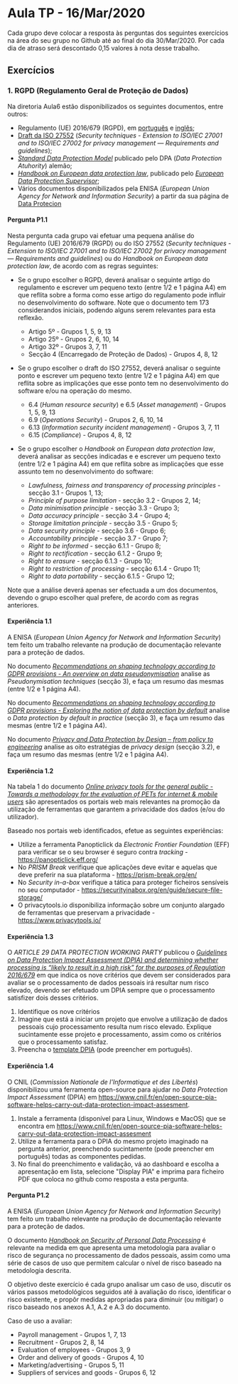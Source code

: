 # Aula TP - 16/Mar/2020


Cada grupo deve colocar a resposta às perguntas dos seguintes exercícios na área do seu grupo no Github até ao final do dia 30/Mar/2020\. Por cada dia de atraso será descontado 0,15 valores à nota desse trabalho.


## Exercícios

### 1\. RGPD (Regulamento Geral de Proteção de Dados)

Na diretoria Aula6 estão disponibilizados os seguintes documentos, entre outros:
+ Regulamento (UE) 2016/679 (RGPD), em [português](Aula6/UE_2016_679.RGPD.PT.pdf) e [inglês](Aula6/UE_2016_679.GDPR.ENG.pdf);
+ [Draft da ISO 27552](Aula6/Draft.PIM_PbD.pdf) (_Security techniques - Extension to ISO/IEC 27001 and to ISO/IEC 27002 for privacy management — Requirements and guidelines_);
+ [_Standard	Data	Protection	Model_](Aula6/Germany.SDM-Methodology_V1.0.pdf) publicado pelo DPA (_Data Protection Atuhority_) alemão;
+ [_Handbook on European data protection law_](Aula6/EDPS-2018-handbook-data-protection_en.pdf), publicado pelo [_European Data Protection Supervisor_](https://edps.europa.eu/);
+ Vários documentos disponibilizados pela ENISA (_European Union Agency for Network and Information Security_) a partir da sua página de [Data Protecion](https://www.enisa.europa.eu/topics/data-protection)


#### Pergunta P1.1

Nesta pergunta cada grupo vai efetuar uma pequena análise do Regulamento (UE) 2016/679 (RGPD) ou do ISO 27552 (_Security techniques - Extension to ISO/IEC 27001 and to ISO/IEC 27002 for privacy management — Requirements and guidelines_) ou do _Handbook on European data protection law_, de acordo com as regras seguintes:
+ Se o grupo escolher o RGPD, deverá analisar o seguinte artigo do regulamento e escrever um pequeno texto (entre 1/2 e 1 página A4) em que reflita sobre a forma como esse artigo do regulamento pode influir no desenvolvimento do software. Note que o documento tem 173 considerandos iniciais, podendo alguns serem relevantes para esta reflexão.
  - Artigo 5º - Grupos 1, 5, 9, 13
  - Artigo 25º - Grupos 2, 6, 10, 14
  - Artigo 32º - Grupos 3, 7, 11
  - Secção 4 (Encarregado de Proteção de Dados) - Grupos 4, 8, 12


+ Se o grupo escolher o draft do ISO 27552, deverá analisar o seguinte ponto e escrever um pequeno texto (entre 1/2 e 1 página A4) em que reflita sobre as implicações que esse ponto tem no desenvolvimento do software e/ou na operação do mesmo.
  - 6.4 (_Human resource security_) e 6.5 (_Asset management_) - Grupos 1, 5, 9, 13
  - 6.9 (_Operations Security_) - Grupos 2, 6, 10, 14
  - 6.13 (_Information security incident management_) -  Grupos 3, 7, 11
  - 6.15 (_Compliance_) - Grupos 4, 8, 12


+ Se o grupo escolher o _Handbook on European data protection law_, deverá analisar as secções indicadas e e escrever um pequeno texto (entre 1/2 e 1 página A4) em que reflita sobre  as implicações que esse assunto tem no desenvolvimento do software:
  + _Lawfulness, fairness and transparency of processing principles_ - secção 3.1 - Grupos 1, 13;
  + _Principle of purpose limitation_ - secção 3.2 - Grupos 2, 14;
  + _Data minimisation principle_ - secção 3.3 - Grupo 3;
  + _Data accuracy principle_ - secção 3.4 - Grupo 4;
  + _Storage limitation principle_ - secção 3.5 - Grupo 5;
  + _Data security principle_ - secção 3.6 - Grupo 6;
  + _Accountability principle_ - secção 3.7 - Grupo 7;
  + _Right to be informed_ - secção 6.1.1 - Grupo 8;
  + _Right to rectification_  - secção 6.1.2 - Grupo 9;
  + _Right to erasure_ - secção 6.1.3 - Grupo 10;
  + _Right to restriction of processing_ - secção 6.1.4 - Grupo 11;
  + _Right to data portability_ - secção 6.1.5 - Grupo 12;


Note que a análise deverá apenas ser efectuada a um dos documentos, devendo o grupo escolher qual prefere, de acordo com as regras anteriores.


#### Experiência 1.1

A ENISA (_European Union Agency for Network and Information Security_) tem feito um trabalho relevante na produção de documentação relevante para a proteção de dados.

No documento [_Recommendations on shaping technology according to GDPR provisions - An overview on data pseudonymisation_](Aula6/ENISA.WP2018-O.2.2.5-Recomendations-on-shaping-technology-according-to-GDPR-provisions-Part1.pdf) analise as _Pseudonymisation techniques_ (secção 3), e faça um resumo das mesmas (entre 1/2 e 1 página A4).


No documento [_Recommendations on shaping technology according to GDPR provisions - Exploring the notion of data protection by default_](Aula6/ENISA.WP2018-O.2.2.5-Recommendations-on-shaping-technology-according-to-GDPR-provisions-Part2.pdf) analise o _Data protection by default in practice_ (secção 3), e faça um resumo das mesmas (entre 1/2 e 1 página A4).


No documento [_Privacy and Data Protection by Design – from policy to engineering_](Aula6/ENISA.Privacy-and-Data-Protection-by-Design.pdf) analise as oito estratégias de _privacy design_ (secção 3.2), e faça um resumo das mesmas (entre 1/2 e 1 página A4).


#### Experiência 1.2

Na tabela 1 do documento [_Online privacy tools for the general public - Towards a methodology for the evaluation of PETs for internet & mobile users_](Aula6/ENISA.Study-on-the-availability-of-trustworthy-online-privacy-tools-for-the-general-public.pdf) são apresentados os portais web mais relevantes na promoção da utilização de ferramentas que garantem a privacidade dos dados (e/ou do utilizador).

Baseado nos portais web identificados, efetue as seguintes experiências:
+ Utilize a ferramenta Panopticlick da _Electronic Frontier Foundation_ (EFF) para verificar se o seu browser é seguro contra _tracking_ - https://panopticlick.eff.org/
+ No _PRISM Break_ verifique que aplicações deve evitar e aquelas que deve preferir na sua plataforma - https://prism-break.org/en/
+ No _Security in-a-box_ verifique a tática para proteger ficheiros sensíveis no seu computador - https://securityinabox.org/en/guide/secure-file-storage/
+ O privacytools.io disponibiliza informação sobre um conjunto alargado de ferramentas que preservam a privacidade - https://www.privacytools.io/


#### Experiência 1.3

O _ARTICLE 29 DATA PROTECTION WORKING PARTY_ publicou o [_Guidelines on Data Protection Impact Assessment (DPIA) and determining whether processing is “likely to result in a high risk” for the purposes of Regulation 2016/679_](Aula6/EU.20171013_wp248_rev01_enpdf.pdf) em que indica os nove critérios que devem ser considerados para avaliar se o processamento de dados pessoais irá resultar num risco elevado, devendo ser efetuado um DPIA sempre que o processamento satisfizer dois desses critérios.

1. Identifique os nove critérios
2. Imagine que está a iniciar um projeto que envolve a utilização de dados pessoais cujo processamento resulta num risco elevado. Explique sucintamente esse projeto e processamento, assim como os critérios que o processamento satisfaz.
3. Preencha o [template DPIA](Aula6/ICO.dpia-template.pdf) (pode preencher em português).



#### Experiência 1.4

O CNIL (_Commission Nationale de l'Informatique et des Libertés_) disponibilizou uma ferramenta open-source para ajudar no _Data Protection Impact Assessment_ (DPIA) em https://www.cnil.fr/en/open-source-pia-software-helps-carry-out-data-protection-impact-assesment.

1. Instale a ferramenta (disponível para Linux, Windows e MacOS) que se encontra em https://www.cnil.fr/en/open-source-pia-software-helps-carry-out-data-protection-impact-assesment
2. Utilize a ferramenta para o DPIA do mesmo projeto imaginado na pergunta anterior, preenchendo sucintamente (pode preencher em português) todas as componentes pedidas.
3. No final do preenchimento e validação, vá ao dashboard e escolha a apresentação em lista, selecione "Display PIA" e imprima para ficheiro PDF que coloca no github como resposta a esta pergunta.


#### Pergunta P1.2

A ENISA (_European Union Agency for Network and Information Security_) tem feito um trabalho relevante na produção de documentação relevante para a proteção de dados.

O documento [_Handbook on Security of Personal Data Processing_](Aula6/ENISA.WP2017.GDPRMeasuresHandbook.pdf) é relevante na medida em que apresenta uma metodologia para avaliar o risco de segurança no processamento de dados pessoais, assim como uma série de casos de uso que permitem calcular o nível de risco baseado na metodologia descrita.

O objetivo deste exercício é cada grupo analisar um caso de uso, discutir os vários passos metodológicos seguidos até à avaliação do risco, identificar o risco existente, e propôr medidas apropriadas para diminuir (ou mitigar) o risco baseado nos anexos A.1, A.2 e A.3 do documento.

Caso de uso a avaliar:

+ Payroll management - Grupos 1, 7, 13
+ Recruitment - Grupos 2, 8, 14
+ Evaluation of employees - Grupos 3, 9
+ Order and delivery of goods - Grupos 4, 10
+ Marketing/advertising - Grupos 5, 11
+ Suppliers of services and goods - Grupos 6, 12

